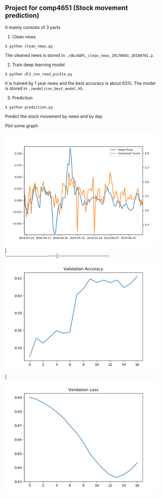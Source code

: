 ## Project for comp4651 (Stock movement prediction)
It mainly consists of 3 parts
1. Clean news
```shell
$ python clean_news.py
```
The cleaned news is stored in `./db/AAPL_clean_news_20170601_20180701.p`.

2. Train deep learning model
```shell
$ python dl2_cnn_read_pickle.py
```
It is trained by 1 year news and the best accuracy is about 63%. The model is stored in `./model/cnn_best_model.h5`.

3. Prediction
```shell
$ python prediction.py
```
Predict the stock movement by news and by day


Plot some graph

![1](https://github.com/samsonchan666/comp4651-Project/blob/master/report/trend.png)|  
:-------------------------:|:-------------------------:
![2](https://github.com/samsonchan666/comp4651-Project/blob/master/report/val_acc.png) |![3](https://github.com/samsonchan666/comp4651-Project/blob/master/report/val_loss.png) 
